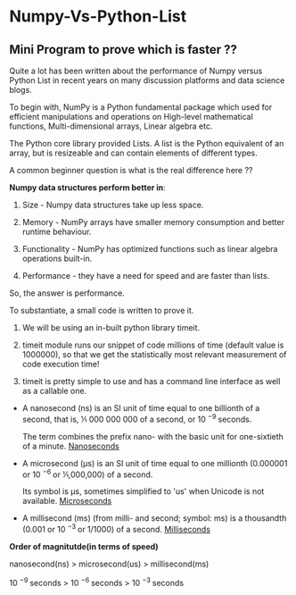 # Numpy-Vs-Python-List

## Mini Program to prove which is faster ??

Quite a lot has been written about the performance of Numpy versus Python List in recent years on many discussion platforms and data science blogs. 

To begin with, NumPy is a Python fundamental package which used for efficient manipulations and operations on High-level mathematical functions, Multi-dimensional arrays, Linear algebra etc. 

The Python core library provided Lists. A list is the Python equivalent of an array, but is resizeable and can contain elements of different types.

A common beginner question is what is the real difference here ??

**__Numpy data structures perform better in__**:

 1. Size - Numpy data structures take up less space.
 
 2. Memory - NumPy arrays have smaller memory consumption and better runtime behaviour. 
 
 3. Functionality - NumPy has optimized functions such as linear algebra operations built-in.
 
 4. Performance - they have a need for speed and are faster than lists.

So, the answer is performance. 

To substantiate, a small code is written to prove it. 

 1) We will be using an in-built python library timeit.

 2) timeit module runs our snippet of code millions of time (default value is 1000000), so that we get the statistically most relevant measurement of code execution time!

 3) timeit is pretty simple to use and has a command line interface as well as a callable one.

   * A nanosecond (ns) is an SI unit of time equal to one billionth of a second, that is, ​1⁄1 000 000 000 of a second, or 10 <sup> −9 </sup> seconds.

     The term combines the prefix nano- with the basic unit for one-sixtieth of a minute.
     [Nanoseconds](https://en.wikipedia.org/wiki/Nanosecond)
  
   * A microsecond (μs) is an SI unit of time equal to one millionth (0.000001 or 10 <sup> −6 </sup>  or ​1⁄1,000,000) of a second. 
    
     Its symbol is μs, sometimes simplified to 'us' when Unicode is not available.
     [Microseconds](https://en.wikipedia.org/wiki/Microsecond)

   * A millisecond (ms) (from milli- and second; symbol: ms) is a thousandth (0.001 or 10 <sup> −3 </sup> or 1/1000) of a second.
     [Milliseconds](https://en.wikipedia.org/wiki/Millisecond)
  
**Order of magnitutde(in terms of speed)**

  nanosecond(ns) > microsecond(us) > millisecond(ms)

  10 <sup> −9 </sup> seconds > 10 <sup> −6 </sup> seconds > 10 <sup> −3 </sup> seconds



